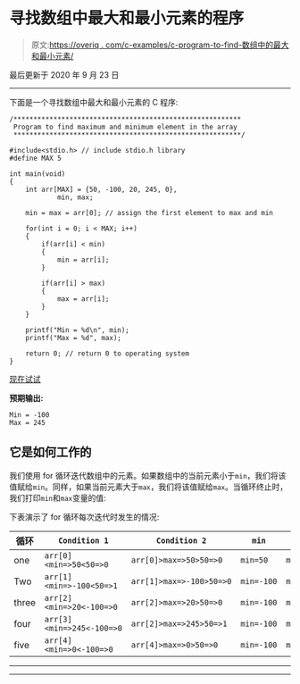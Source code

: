 # 寻找数组中最大和最小元素的程序

> 原文:[https://overiq . com/c-examples/c-program-to-find-数组中的最大和最小元素/](https://overiq.com/c-examples/c-program-to-find-the-maximum-and-minimum-element-in-the-array/)

最后更新于 2020 年 9 月 23 日

* * *

下面是一个寻找数组中最大和最小元素的 C 程序:

```
/*********************************************************
 Program to find maximum and minimum element in the array 
 *********************************************************/

#include<stdio.h> // include stdio.h library
#define MAX 5

int main(void)
{    
    int arr[MAX] = {50, -100, 20, 245, 0},
            min, max;

    min = max = arr[0]; // assign the first element to max and min

    for(int i = 0; i < MAX; i++)
    {
        if(arr[i] < min)
        {
            min = arr[i];
        }

        if(arr[i] > max)
        {
            max = arr[i];
        }
    }        

    printf("Min = %d\n", min);
    printf("Max = %d", max);

    return 0; // return 0 to operating system
}

```

[现在试试](https://overiq.com/c-online-compiler/N0K/)

**预期输出:**

```
Min = -100
Max = 245

```

## 它是如何工作的

我们使用 for 循环迭代数组中的元素。如果数组中的当前元素小于`min`，我们将该值赋给`min`。同样，如果当前元素大于`max`，我们将该值赋给`max`。当循环终止时，我们打印`min`和`max`变量的值:

下表演示了 for 循环每次迭代时发生的情况:

| 循环 | `Condition 1` | `Condition 2` | `min` | `max` |
| --- | --- | --- | --- | --- |
| one | `arr[0]<min=>50<50=>0` | `arr[0]>max=>50>50=>0` | `min=50` | `max=50` |
| Two | `arr[1]<min=>-100<50=>1` | `arr[1]>max=>-100>50=>0` | `min=-100` | `max=50` |
| three | `arr[2]<min=>20<-100=>0` | `arr[2]>max=>20>50=>0` | `min=-100` | `max=50` |
| four | `arr[3]<min=>245<-100=>0` | `arr[2]>max=>245>50=>1` | `min=-100` | `max=245` |
| five | `arr[4]<min=>0<-100=>0` | `arr[4]>max=>0>50=>0` | `min=-100` | `max=245` |

* * *

* * *